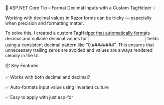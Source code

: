 
🚀 ASP.NET Core Tip – Format Decimal Inputs with a Custom TagHelper 💡

Working with decimal values in Razor forms can be tricky — especially when precision and formatting matter.

To solve this, I created a custom TagHelper that automatically formats decimal and nullable decimal values for <input> fields using a consistent decimal pattern like "0.########". This ensures that unnecessary trailing zeros are avoided and values are always rendered cleanly in the UI.

📦 Key Features:

 ✅ Works with both decimal and decimal?

 ✅ Auto-formats input value using invariant culture

 ✅ Easy to apply with just asp-for
